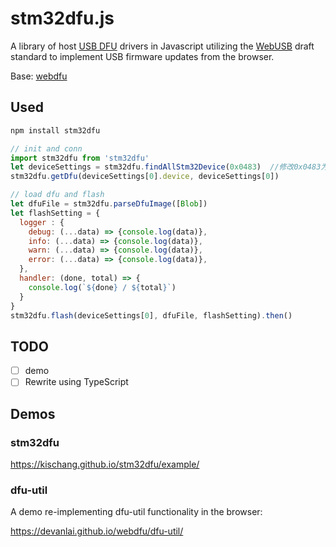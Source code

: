 # stm32dfu.js
A library of host [USB DFU](http://wiki.openmoko.org/wiki/USB_DFU) drivers in Javascript utilizing the [WebUSB](https://wicg.github.io/webusb/) draft standard to implement USB firmware updates from the browser.

Base: <a href="https://github.com/devanlai/webdfu">webdfu</a>

## Used

```bash
npm install stm32dfu
```

```javascript
// init and conn
import stm32dfu from 'stm32dfu'
let deviceSettings = stm32dfu.findAllStm32Device(0x0483)  //修改0x0483为对应的vendorId
stm32dfu.getDfu(deviceSettings[0].device, deviceSettings[0])

// load dfu and flash
let dfuFile = stm32dfu.parseDfuImage([Blob])
let flashSetting = {
  logger : {
    debug: (...data) => {console.log(data)},
    info: (...data) => {console.log(data)},
    warn: (...data) => {console.log(data)},
    error: (...data) => {console.log(data)},
  },
  handler: (done, total) => {
    console.log(`${done} / ${total}`)
  }
}
stm32dfu.flash(deviceSettings[0], dfuFile, flashSetting).then()
```

## TODO

- [ ] demo
- [ ] Rewrite using TypeScript

## Demos
### stm32dfu
https://kischang.github.io/stm32dfu/example/

### dfu-util
A demo re-implementing dfu-util functionality in the browser:

https://devanlai.github.io/webdfu/dfu-util/

